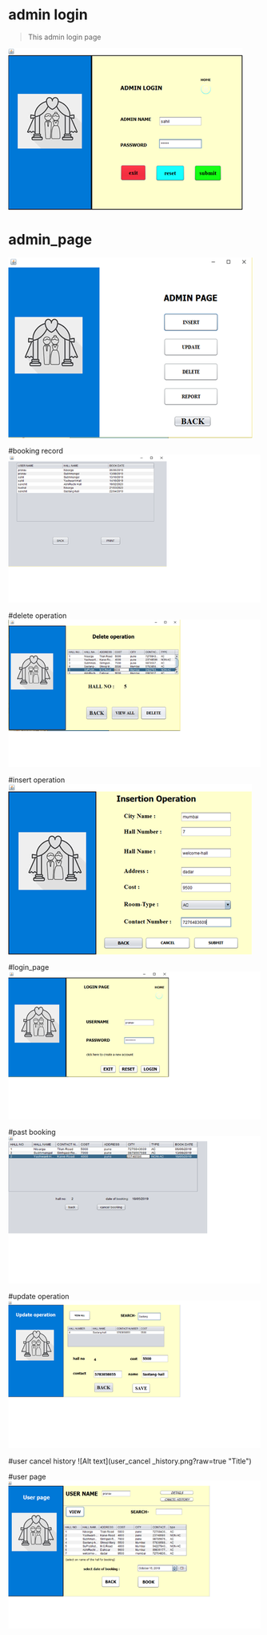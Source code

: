 # admin login

>This admin login page

![Alt text](admin_login.png?raw=true "Title")

# admin_page
>
![Alt text](admin_page.png?raw=true "Title")

#booking record
![Alt text](booking_record.png?raw=true "Title")

#delete operation
![Alt text](delete_operation.png?raw=true "Title")

#insert operation
![Alt text](insert_operation.png?raw=true "Title")

#login_page
![Alt text](login_page.png?raw=true "Title")

#past booking
![Alt text](past_booking.png?raw=true "Title")

#update operation
![Alt text](update_operation.png?raw=true "Title")

#user cancel history
![Alt text](user_cancel _history.png?raw=true "Title")

#user page
![Alt text](user_page.png?raw=true "Title")




